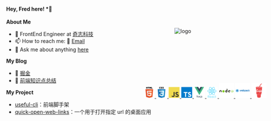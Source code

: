 <img src="https://github-readme-stats.vercel.app/api?username=yucheng1207&show_icons=true" alt="logo" height="160" align="right" style="margin: 5px; margin-top: 80px; margin-bottom: 80px" />
<p style="position:absolute;top:280px;right:0;margin: 0 30px;">
<a href="https://www.w3.org/html/" target="_blank" rel="noreferrer"> <img src="https://raw.githubusercontent.com/devicons/devicon/master/icons/html5/html5-original-wordmark.svg" alt="html5" width="30" height="30"/> </a>
<a href="https://www.w3schools.com/css/" target="_blank" rel="noreferrer"> <img src="https://raw.githubusercontent.com/devicons/devicon/master/icons/css3/css3-original-wordmark.svg" alt="css3" width="30" height="30"/> </a>
<a href="https://developer.mozilla.org/en-US/docs/Web/JavaScript" target="_blank" rel="noreferrer"> <img src="https://raw.githubusercontent.com/devicons/devicon/master/icons/javascript/javascript-original.svg" alt="javascript" width="30" height="30"/> </a>
<a href="https://www.typescriptlang.org/" target="_blank" rel="noreferrer"> <img src="https://raw.githubusercontent.com/devicons/devicon/master/icons/typescript/typescript-original.svg" alt="typescript" width="30" height="30"/> </a>
<a href="https://vuejs.org/" target="_blank" rel="noreferrer"> <img src="https://raw.githubusercontent.com/devicons/devicon/master/icons/vuejs/vuejs-original-wordmark.svg" alt="vuejs" width="30" height="30"/> </a>
<a href="https://reactjs.org/" target="_blank" rel="noreferrer"> <img src="https://raw.githubusercontent.com/devicons/devicon/master/icons/react/react-original-wordmark.svg" alt="react" width="30" height="30"/> </a>
<a href="https://nodejs.org" target="_blank" rel="noreferrer"> <img src="https://raw.githubusercontent.com/devicons/devicon/master/icons/nodejs/nodejs-original-wordmark.svg" alt="nodejs" width="40" height="40"/> </a>
<a href="https://webpack.js.org" target="_blank" rel="noreferrer"> <img src="https://raw.githubusercontent.com/devicons/devicon/d00d0969292a6569d45b06d3f350f463a0107b0d/icons/webpack/webpack-original-wordmark.svg" alt="webpack" width="40" height="40"/> </a>
<a href="https://gulpjs.com" target="_blank" rel="noreferrer"> <img src="https://raw.githubusercontent.com/devicons/devicon/master/icons/gulp/gulp-plain.svg" alt="gulp" width="40" height="40"/> </a>
</p>


#### **Hey, Fred here!** *:wave:

**About Me**

- 💼 FrontEnd Engineer at [奇志科技](http://meshkit.cn/company-profile)
- 📫 How to reach me: 📧 [Email](mailto:zhangyucheng1207@gmail.com)
- 💬 Ask me about anything [here](https://github.com/yucheng1207/yucheng1207/issues)

**My Blog**

- 📖 [掘金](https://juejin.cn/user/720898433231335/posts)
- 📒 [前端知识点总结](https://yucheng1207.github.io/frontend-notes)

**My Project**

- [useful-cli](https://github.com/yucheng1207/useful-cli)：前端脚手架
- [quick-open-web-links](https://github.com/yucheng1207/quick-open-web-links)：一个用于打开指定 url 的桌面应用

<!--
**yucheng1207/yucheng1207** is a ✨ _special_ ✨ repository because its `README.md` (this file) appears on your GitHub profile.

Here are some ideas to get you started:

- 🔭 I’m currently working on ...
- 🌱 I’m currently learning ...
- 👯 I’m looking to collaborate on ...
- 🤔 I’m looking for help with ...
- 💬 Ask me about ...
- 📫 How to reach me: ...
- 😄 Pronouns: ...
- ⚡ Fun fact: ...
-->
